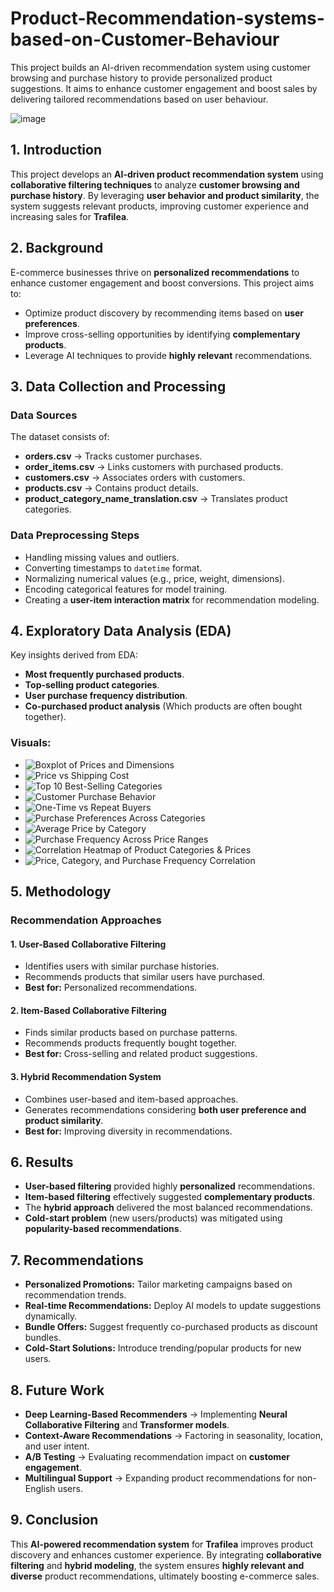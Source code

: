 # Product-Recommendation-systems-based-on-Customer-Behaviour
This project builds an AI-driven recommendation system using customer browsing and purchase history to provide personalized product suggestions. It aims to enhance customer engagement and boost sales by delivering tailored recommendations based on user behaviour.

![image](https://github.com/user-attachments/assets/98439710-e219-4e9e-84f0-5fcaf89af4da)

## 1. Introduction
This project develops an **AI-driven product recommendation system** using **collaborative filtering techniques** to analyze **customer browsing and purchase history**. By leveraging **user behavior and product similarity**, the system suggests relevant products, improving customer experience and increasing sales for **Trafilea**.

## 2. Background
E-commerce businesses thrive on **personalized recommendations** to enhance customer engagement and boost conversions. This project aims to:
- Optimize product discovery by recommending items based on **user preferences**.
- Improve cross-selling opportunities by identifying **complementary products**.
- Leverage AI techniques to provide **highly relevant** recommendations.

## 3. Data Collection and Processing
### **Data Sources**
The dataset consists of:
- **orders.csv** → Tracks customer purchases.
- **order_items.csv** → Links customers with purchased products.
- **customers.csv** → Associates orders with customers.
- **products.csv** → Contains product details.
- **product_category_name_translation.csv** → Translates product categories.

### **Data Preprocessing Steps**
- Handling missing values and outliers.
- Converting timestamps to `datetime` format.
- Normalizing numerical values (e.g., price, weight, dimensions).
- Encoding categorical features for model training.
- Creating a **user-item interaction matrix** for recommendation modeling.

## 4. Exploratory Data Analysis (EDA)
Key insights derived from EDA:
- **Most frequently purchased products**.
- **Top-selling product categories**.
- **User purchase frequency distribution**.
- **Co-purchased product analysis** (Which products are often bought together).

### **Visuals:**
- ![Boxplot of Prices and Dimensions](images/output_34_0.png)
- ![Price vs Shipping Cost](images/output_35_0.png)
- ![Top 10 Best-Selling Categories](images/output_40_0.png)
- ![Customer Purchase Behavior](images/output_42_0.png)
- ![One-Time vs Repeat Buyers](images/output_47_0.png)
- ![Purchase Preferences Across Categories](images/output_49_0.png)
- ![Average Price by Category](images/output_52_0.png)
- ![Purchase Frequency Across Price Ranges](images/output_55_0.png)
- ![Correlation Heatmap of Product Categories & Prices](images/output_58_0.png)
- ![Price, Category, and Purchase Frequency Correlation](images/output_59_0.png)

## 5. Methodology
### **Recommendation Approaches**
#### **1. User-Based Collaborative Filtering**
- Identifies users with similar purchase histories.
- Recommends products that similar users have purchased.
- **Best for:** Personalized recommendations.

#### **2. Item-Based Collaborative Filtering**
- Finds similar products based on purchase patterns.
- Recommends products frequently bought together.
- **Best for:** Cross-selling and related product suggestions.

#### **3. Hybrid Recommendation System**
- Combines user-based and item-based approaches.
- Generates recommendations considering **both user preference and product similarity**.
- **Best for:** Improving diversity in recommendations.

## 6. Results
- **User-based filtering** provided highly **personalized** recommendations.
- **Item-based filtering** effectively suggested **complementary products**.
- The **hybrid approach** delivered the most balanced recommendations.
- **Cold-start problem** (new users/products) was mitigated using **popularity-based recommendations**.

## 7. Recommendations
- **Personalized Promotions:** Tailor marketing campaigns based on recommendation trends.
- **Real-time Recommendations:** Deploy AI models to update suggestions dynamically.
- **Bundle Offers:** Suggest frequently co-purchased products as discount bundles.
- **Cold-Start Solutions:** Introduce trending/popular products for new users.

## 8. Future Work
- **Deep Learning-Based Recommenders** → Implementing **Neural Collaborative Filtering** and **Transformer models**.
- **Context-Aware Recommendations** → Factoring in seasonality, location, and user intent.
- **A/B Testing** → Evaluating recommendation impact on **customer engagement**.
- **Multilingual Support** → Expanding product recommendations for non-English users.

## 9. Conclusion
This **AI-powered recommendation system** for **Trafilea** improves product discovery and enhances customer experience. By integrating **collaborative filtering** and **hybrid modeling**, the system ensures **highly relevant and diverse** product recommendations, ultimately boosting e-commerce sales.

